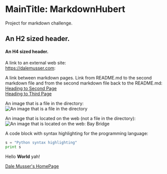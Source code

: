 # MainTitle: MarkdownHubert
Project for markdown challenge.



## An H2 sized header.


#### An H4 sized header.


A link to an external web site:</br>
<https://dalemusser.com>:


A link between markdown pages. Link from README.md to the second markdown file and from the second markdown file back to the README.md:</br>
[Heading to Second Page](second.md)</br>
[Heading to Third Page](third.md)


An image that is a file in the directory:</br>
![An image that is a file in the directory](https://github.com/Alifanfaron/MarkdownHubert/blob/master/A%20image%20file.png "this is the title text that you succeed in hovering to see")


An image that is located on the web (not a file in the directory):</br>
![An image that is located on the web: Bay Bridge](http://www.baybridgeinfo.org/sites/default/files/styles/Poster600337/public/images/implosion_3.jpg?itok=keFIbNiu "this is the title text of the image that is located on the web that you succeed in hovering to see")

A code block with syntax highlighting for the programming language:</br>
```python
s = "Python syntax highlighting"
print s
```


Hello **World** yah!

[Dale Musser's HomePage](https://dalemusser.com)



